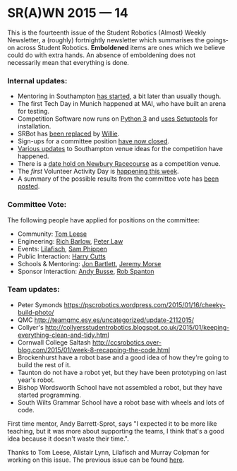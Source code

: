 # SR(A)WN 2015 — 14

This is the fourteenth issue of the Student Robotics (Almost) Weekly Newsletter, a (roughly) fortnightly newsletter which summarises the goings‐on across Student Robotics. **Emboldened** items are ones which we believe could do with extra hands. An absence of emboldening does not necessarily mean that everything is done.

### Internal updates:

- Mentoring in Southampton [has started][trac-southampton-mentoring], a bit later than usually though.
- The first Tech Day in Munich happened at MAI, who have built an arena for testing.
- Competition Software now runs on [Python 3][gerrit-srcomp-python3] and [uses Setuptools][gerrit-srcomp-setuptools] for installation.
- SRBot has [been replaced][gerrit-willie] by [Willie][willie].
- Sign-ups for a committee position [have now closed][list-committee-vote].
- [Various updates][list-southampton-venue] to Southampton venue ideas for the competition have happened.
- There is a [date hold on Newbury Racecourse][list-newbury-date-hold] as a competition venue.
- The _first_ Volunteer Activity Day is [happening this week][list-activity-date].
- A summary of the possible results from the committee vote has [been posted][list-committee-vote-summary].

### Committee Vote:

The following people have applied for positions on the committee:

- Community: [Tom Leese][committee-tl]
- Engineering: [Rich Barlow][committee-rb], [Peter Law][committee-pl]
- Events: [Lilafisch][committee-l], [Sam Phippen][committee-sp]
- Public Interaction: [Harry Cutts][committee-hc]
- Schools & Mentoring: [Jon Bartlett][committee-jb], [Jeremy Morse][committee-jm]
- Sponsor Interaction: [Andy Busse][committee-ab], [Rob Spanton][committee-rs]

### Team updates:

- Peter Symonds https://pscrobotics.wordpress.com/2015/01/16/cheeky-build-photo/
- QMC http://teamqmc.esy.es/uncategorized/update-2112015/
- Collyer's http://collyersstudentrobotics.blogspot.co.uk/2015/01/keeping-everything-clean-and-tidy.html
- Cornwall College Saltash http://ccsrobotics.over-blog.com/2015/01/week-8-recapping-the-code.html
- Brockenhurst have a robot base and a good idea of how they're going to build the rest of it.
- Taunton do not have a robot yet, but they have been prototyping on last year's robot.
- Bishop Wordsworth School have not assembled a robot, but they have started programming.
- South Wilts Grammar School have a robot base with wheels and lots of code.

First time mentor, Andy Barrett-Sprot, says "I expected it to be more like teaching, but it was more about supporting the teams, I think that's a good idea because it doesn't waste their time.".

Thanks to Tom Leese, Alistair Lynn, Lilafisch and Murray Colpman for working on this issue. The previous issue can be found [here][list-previous-issue].

[list-previous-issue]: https://groups.google.com/d/topic/srobo/W3bkdK2vXVE/discussion
[trac-southampton-mentoring]: https://www.studentrobotics.org/trac/wiki/2015/Teams?action=diff&version=70
[gerrit-srcomp-setuptools]: https://www.studentrobotics.org/gerrit/#/q/status:merged+topic:setuptools,n,z
[gerrit-srcomp-python3]: https://www.studentrobotics.org/gerrit/#/q/status:merged+topic:python3,n,z
[gerrit-willie]: https://www.studentrobotics.org/gerrit/#/c/2026/
[willie]: http://willie.dftba.net/
[list-committee-vote]: https://groups.google.com/d/topic/srobo/pIsqEwqSmfI/discussion
[list-southampton-venue]: https://groups.google.com/d/topic/srobo/FDne6bgop_I/discussion
[list-activity-date]: https://groups.google.com/d/topic/srobo/9IjBmI7QwgI/discussion
[list-newbury-date-hold]: https://groups.google.com/d/topic/srobo/I753QS1HuS8/discussion
[list-committee-vote-summary]: https://groups.google.com/d/msg/srobo/J9-WZsp45FA/_Y-Ks05sV6YJ
[committee-tl]: https://groups.google.com/d/topic/srobo/-oHZMtjuLtc/discussion
[committee-rb]: https://groups.google.com/d/topic/srobo/2u6ECW6-91k/discussion
[committee-pl]: https://groups.google.com/d/topic/srobo/dR3_Cf7RMz0/discussion
[committee-l]: https://groups.google.com/d/topic/srobo/G1GXxXeHSg4/discussion
[committee-sp]: https://groups.google.com/d/topic/srobo/ctVA9mYTURU/discussion
[committee-hc]: https://groups.google.com/d/topic/srobo/IFWIwkmuZOI/discussion
[committee-jb]: https://groups.google.com/d/topic/srobo/_2Gjx1mC6CY/discussion
[committee-jm]: https://groups.google.com/d/topic/srobo/ewQ-8wf8CN8/discussion
[committee-ab]: https://groups.google.com/d/topic/srobo/x_UDiPfXBdA/discussion
[committee-rs]: https://groups.google.com/d/topic/srobo/85QpxjCIuGQ/discussion
